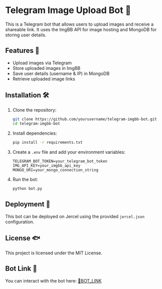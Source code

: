 # Telegram Image Upload Bot 📸

This is a Telegram bot that allows users to upload images and receive a shareable link. It uses the ImgBB API for image hosting and MongoDB for storing user details.

## Features 🚀
- Upload images via Telegram
- Store uploaded images in ImgBB
- Save user details (username & IP) in MongoDB
- Retrieve uploaded image links

## Installation 🛠️
1. Clone the repository:
   ```bash
   git clone https://github.com/yourusername/telegram-imgbb-bot.git
   cd telegram-imgbb-bot
   ```

2. Install dependencies:
   ```bash
   pip install -r requirements.txt
   ```

3. Create a `.env` file and add your environment variables:
   ```
   TELEGRAM_BOT_TOKEN=your_telegram_bot_token
   IMG_API_KEY=your_imgbb_api_key
   MONGO_URI=your_mongo_connection_string
   ```

4. Run the bot:
   ```bash
   python bot.py
   ```

## Deployment 🚀
This bot can be deployed on Jercel using the provided `jercel.json` configuration.

## License 🐟
This project is licensed under the MIT License.

## Bot Link 📱
You can interact with the bot here: [🔗BOT_LINK](https://t.me/Imagelinksatya_bot)
